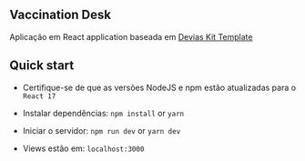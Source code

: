## Vaccination Desk

Aplicação em React application baseada em [Devias Kit Template](https://material-ui.com/store/items/devias-kit/)

## Quick start

- Certifique-se de que as versões NodeJS e npm estão atualizadas para o `React 17` 

- Instalar dependências: `npm install` or `yarn`

- Iniciar o servidor: `npm run dev` or `yarn dev`

- Views estão em: `localhost:3000`
